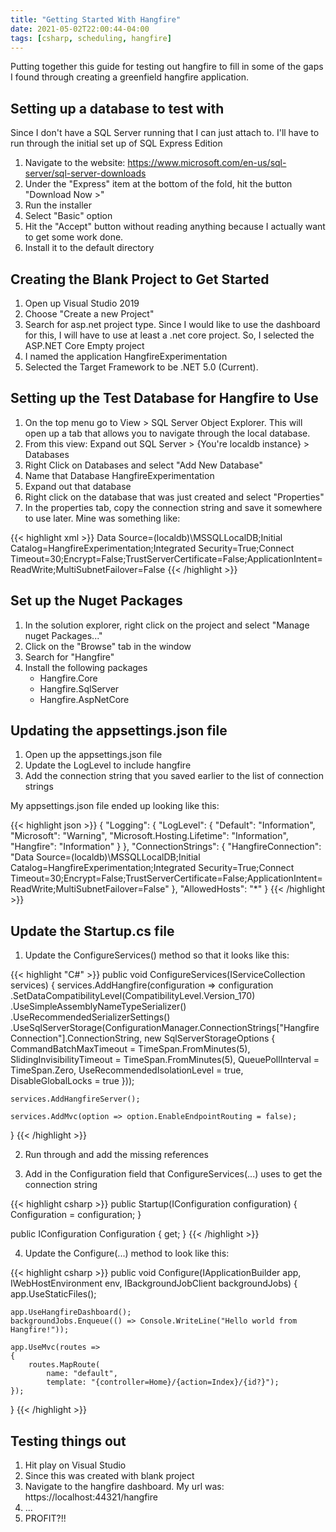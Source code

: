 ```yaml
---
title: "Getting Started With Hangfire"
date: 2021-05-02T22:00:44-04:00
tags: [csharp, scheduling, hangfire]
---
```


Putting together this guide for testing out hangfire to fill in some of the gaps I found through creating a greenfield hangfire application.

## Setting up a database to test with

Since I don't have a SQL Server running that I can just attach to. I'll have to run through the initial set up of SQL Express Edition

1. Navigate to the website: https://www.microsoft.com/en-us/sql-server/sql-server-downloads
2. Under the "Express" item at the bottom of the fold, hit the button "Download Now >"
3. Run the installer
4. Select "Basic" option
5. Hit the "Accept" button without reading anything because I actually want to get some work done.
6. Install it to the default directory

## Creating the Blank Project to Get Started

1. Open up Visual Studio 2019
2. Choose "Create a new Project"
3. Search for asp.net project type. Since I would like to use the dashboard for this, I will have to use at least a .net core project. So, I selected the ASP.NET Core Empty project
4. I named the application HangfireExperimentation
5. Selected the Target Framework to be .NET 5.0 (Current).

## Setting up the Test Database for Hangfire to Use

1. On the top menu go to View > SQL Server Object Explorer. This will open up a tab that allows you to navigate through the local database.
2. From this view: Expand out SQL Server > {You're localdb instance} > Databases
3. Right Click on Databases and select "Add New Database"
4. Name that Database HangfireExperimentation
5. Expand out that database
6. Right click on the database that was just created and select "Properties"
7. In the properties tab, copy the connection string and save it somewhere to use later. Mine was something like: 

{{< highlight xml >}}
Data Source=(localdb)\MSSQLLocalDB;Initial Catalog=HangfireExperimentation;Integrated Security=True;Connect Timeout=30;Encrypt=False;TrustServerCertificate=False;ApplicationIntent=ReadWrite;MultiSubnetFailover=False
{{< /highlight >}}

## Set up the Nuget Packages

1. In the solution explorer, right click on the project and select "Manage nuget Packages..."
2. Click on the "Browse" tab in the window
3. Search for "Hangfire"
4. Install the following packages
    - Hangfire.Core
    - Hangfire.SqlServer
    - Hangfire.AspNetCore

## Updating the appsettings.json file

1. Open up the appsettings.json file
2. Update the LogLevel to include hangfire
3. Add the connection string that you saved earlier to the list of connection strings

My appsettings.json file ended up looking like this:

{{< highlight json >}}
{
"Logging": {
    "LogLevel": {
    "Default": "Information",
    "Microsoft": "Warning",
    "Microsoft.Hosting.Lifetime": "Information",
    "Hangfire": "Information"
    }
},
"ConnectionStrings": {
    "HangfireConnection": "Data Source=(localdb)\\MSSQLLocalDB;Initial Catalog=HangfireExperimentation;Integrated Security=True;Connect Timeout=30;Encrypt=False;TrustServerCertificate=False;ApplicationIntent=ReadWrite;MultiSubnetFailover=False"
},
"AllowedHosts": "*"
}
{{< /highlight >}}

## Update the Startup.cs file

1. Update the ConfigureServices() method so that it looks like this:

{{< highlight "C#" >}}
public void ConfigureServices(IServiceCollection services)
{
    services.AddHangfire(configuration => configuration
        .SetDataCompatibilityLevel(CompatibilityLevel.Version_170)
        .UseSimpleAssemblyNameTypeSerializer()
        .UseRecommendedSerializerSettings()
        .UseSqlServerStorage(ConfigurationManager.ConnectionStrings["HangfireConnection"].ConnectionString, new SqlServerStorageOptions
        {
            CommandBatchMaxTimeout = TimeSpan.FromMinutes(5),
            SlidingInvisibilityTimeout = TimeSpan.FromMinutes(5),
            QueuePollInterval = TimeSpan.Zero,
            UseRecommendedIsolationLevel = true,
            DisableGlobalLocks = true
        }));

    services.AddHangfireServer();

    services.AddMvc(option => option.EnableEndpointRouting = false);
}
{{< /highlight >}}

2. Run through and add the missing references

3. Add in the Configuration field that ConfigureServices(...) uses to get the connection string

{{< highlight csharp >}}
public Startup(IConfiguration configuration)
{
    Configuration = configuration;
}

public IConfiguration Configuration { get; }
{{< /highlight >}}

4. Update the Configure(...) method to look like this:

{{< highlight csharp >}}
public void Configure(IApplicationBuilder app, 
    IWebHostEnvironment env, 
    IBackgroundJobClient backgroundJobs)
{
    app.UseStaticFiles();

    app.UseHangfireDashboard();
    backgroundJobs.Enqueue(() => Console.WriteLine("Hello world from Hangfire!"));

    app.UseMvc(routes =>
    {
        routes.MapRoute(
            name: "default",
            template: "{controller=Home}/{action=Index}/{id?}");
    });
}
{{< /highlight >}}

## Testing things out

1. Hit play on Visual Studio
2. Since this was created with blank project
3. Navigate to the hangfire dashboard. My url was: https://localhost:44321/hangfire
4. ...
5. PROFIT?!!